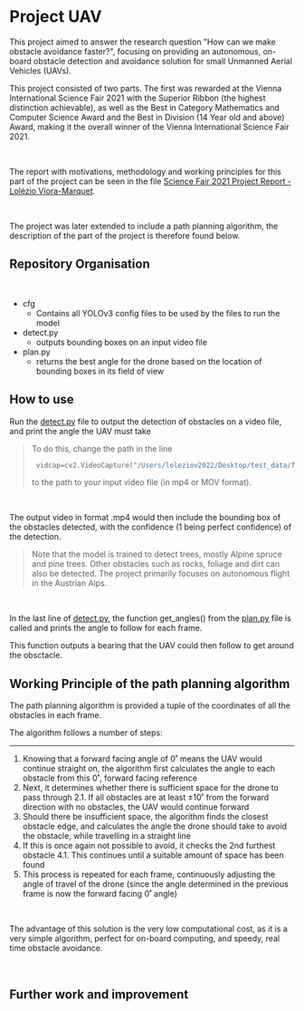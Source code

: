 # Project UAV

This project aimed to answer the research question "How can we make obstacle avoidance faster?", focusing on providing an autonomous, on-board obstacle detection and avoidance solution for small Unmanned Aerial Vehicles (UAVs).

This project consisted of two parts. The first was rewarded at the Vienna International Science Fair 2021 with the Superior Ribbon (the highest distinction achievable), as well as the Best in Category Mathematics and Computer Science Award and the Best in Division (14 Year old and above) Award, making it the overall winner of the Vienna International Science Fair 2021.

<br>

The report with motivations, methodology and working principles for this part of the project can be seen in the file [Science Fair 2021 Project Report - Lolézio Viora-Marquet](https://github.com/lolzio5/uavproject/blob/main/Science%20Fair%202021%20Project%20Report%20-%20%20Lolézio%20Viora-Marquet.pdf).

<br>

The project was later extended to include a path planning algorithm, the description of the part of the project is therefore found below.

## Repository Organisation

<br>

- cfg
  - Contains all YOLOv3 config files to be used by the files to run the model
- detect.py
  - outputs bounding boxes on an input video file
- plan.py
  - returns the best angle for the drone based on the location of bounding boxes in its field of view 
 
## How to use

Run the [detect.py](https://github.com/lolzio5/uavproject/blob/main/detect.py) file to output the detection of obstacles on a video file, and print the angle the UAV must take

> To do this, change the path in the line
> ``` python
>  vidcap=cv2.VideoCapture("/Users/loleziov2022/Desktop/test_data/film4.MOV")
> ```
> to the path to your input video file (in mp4 or MOV format).

<br>

The output video in format .mp4 would then include the bounding box of the obstacles detected, with the confidence (1 being perfect confidence) of the detection.

> Note that the model is trained to detect trees, mostly Alpine spruce and pine trees. Other obstacles such as rocks, foliage and dirt can also be detected.
> The project primarily focuses on autonomous flight in the Austrian Alps.

<br>

In the last line of [detect.py](https://github.com/lolzio5/uavproject/blob/main/detect.py), the function get_angles() from the [plan.py](https://github.com/lolzio5/uavproject/blob/main/plan.py) file is called and prints the angle to follow for each frame.

This function outputs a bearing that the UAV could then follow to get around the obsctacle.

## Working Principle of the path planning algorithm

The path planning algorithm is provided a tuple of the coordinates of all the obstacles in each frame. 

The algorithm follows a number of steps:

---

1. Knowing that a forward facing angle of 0˚ means the UAV would continue straight on, the algorithm first calculates the angle to each obstacle from this 0˚, forward facing reference
2. Next, it determines whether there is sufficient space for the drone to pass through
    2.1. If all obstacles are at least ±10˚ from the forward direction with no obstacles, the UAV would continue forward
3. Should there be insufficient space, the algorithm finds the closest obstacle edge, and calculates the angle the drone should take to avoid the obstacle, while travelling in a straight line
4. If this is once again not possible to avoid, it checks the 2nd furthest obstacle
    4.1. This continues until a suitable amount of space has been found
5. This process is repeated for each frame, continuously adjusting the angle of travel of the drone (since the angle determined in the previous frame is now the forward facing 0˚ angle)

<br>

The advantage of this solution is the very low computational cost, as it is a very simple algorithm, perfect for on-board computing, and speedy, real time obstacle avoidance.

<br>


## Further work and improvement
